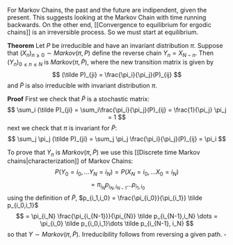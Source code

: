 For Markov Chains, the past and the future are indipendent, given the present. This suggests looking at the Markov Chain with time running backwards. On the other end, [[Convergence to equilibrium for ergodic chains]] is an irreversible process. So we must start at equilibrium.

**Theorem** Let $P$ be irreducible and have an invariant distribution $\pi$. Suppose that $(X_n)_{n\geq 0} \sim Markov(\pi,P)$ define the reverse chain
$Y_n = X_{N-n}$. Then $(Y_n)_{0\leq n \leq N}$ is $Markov(\pi, \tilde P)$, where the new transition matrix is given by
$$
(\tilde P)_{ji} = \frac{\pi_i}{\pi_j}(P)_{ij} 
$$
and $\tilde P$ is also irreducible with invariant distribution $\pi$.

**Proof** First we check that $\tilde P$ is a stochastic matrix:
$$
\sum_i (\tilde P)_{ji} = \sum_i\frac{\pi_i}{\pi_j}(P)_{ij} = \frac{1}{\pi_j} \pi_j = 1 
$$
next we check that $\pi$ is invariant for $\tilde P$:
$$
\sum_j \pi_j (\tilde P)_{ji} = \sum_j \pi_j \frac{\pi_i}{\pi_j}(P)_{ij} = \pi_i
$$

To prove that $Y_n$ is $Markov(\pi,\tilde P)$ we use this [[Discrete time Markov chains|characterization]] of Markov Chains:
$$
P(Y_0 = i_0, \dots Y_N = i_N) = P(X_N = i_0, \dots X_0 = i_N)
$$
$$
= \pi_{i_N}p_{i_N, i_{N-1}}\dots p_{i_1, i_0}
$$
using the definition of $\tilde P$, $p_{i_1,i_0} = \frac{\pi_{i_0}}{\pi_{i_1}} \tilde p_{i_0,i_1}$
$$
= \pi_{i_N} \frac{\pi_{i_{N-1}}}{\pi_{N}} \tilde p_{i_{N-1},i_N} \dots = \pi_{i_0} \tilde p_{i_0,i_1}\dots \tilde p_{i_{N-1}, i_N}
$$
so that $Y \sim Markov(\pi, \tilde P)$. 
Irreducibility follows from reversing a given path. $\square$

